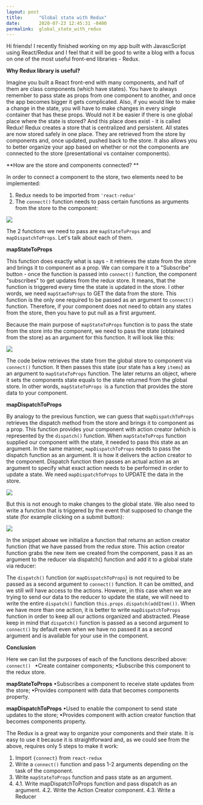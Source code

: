 ```yaml
---
layout: post
title:      "Global state with Redux"
date:       2020-07-23 12:45:31 -0400
permalink:  global_state_with_redux
---
```



Hi friends! I recently finished working on my app built with JavascScript using React/Redux and I feel that it will be good to write a blog with a focus on one of the most useful front-end libraries - Redux. 

**Why Redux library is useful?**

Imagine you built a React front-end with many components, and half of them are class components (which have states). You have to always remember to pass state as props from one component to another, and once the app becomes bigger it gets complicated. Also, if you would like to make a change in the state, you will have to make changes in every single container that has these props. Would not it be easier if there is one global place where the state is stored? And this place does exist - it is called Redux! 
Redux creates a store that is centralized and persistent. All states are now stored safely in one place. They are retrieved from the store by components and, once updated, pushed back to the store. It also allows you to better organize your app based on whether or not the components are connected to the store (presentational vs container components).

**How are the store and components connected? **

In order to connect a component to the store, two elements need to be implemented:
1) Redux needs to be imported from `'react-redux'`
2) The `connect()` function needs to pass certain functions as arguments from the store to the component: 

![](https://c.radikal.ru/c32/2007/18/80987afcbf23.png)

The 2 functions we need to pass are `mapStateToProps` and `mapDispatchToProps`. Let's talk about each of them.

**mapStateToProps**

This function does exactly what is says - it retrieves the state from the store and brings it to component as a prop. We can compare it to a "Subscribe" button - once the function is passed into `connect()` function, the component "subscribes" to get updates from the redux store. It means, that the function is triggered every time the state is updated in the store. I other words, we need `mapStaeToProps` to GET the data from the store. 
This function is the only one required to be passed as an argument to `connect()` function. Therefore, if your component does not need to obtain any states from the store, then you have to put null as a first argument. 

Because the main purpose of `mapStateToProps` function is to pass the state from the store into the component, we need to pass the state (obtained from the store) as an argument for this function. It will look like this:

![](https://b.radikal.ru/b30/2007/53/a0f64376fc02.png)

The code below retrieves the state from the global store to component via `connect()` function. It then passes this state (our state has a key `items`) as an argument to `mapStateToProps` function. The later returns an object, where it sets the components state equals to the state returned from the global store. In other words, `mapStateToProps `is a function that provides the store data to your component.

**mapDispatchToProps**

By analogy to the previous function, we can guess that `mapDispatchToProps` retrieves the dispatch method from the store and brings it to component as a prop. This function provides your component with action creator (which is represented by the `dispatch()` function. When `mapStateToProps` function supplied our component with the state, it needed to pass this state as an argument. In the same manner, `mapDispatchToProps` needs to pass the dispatch function as an argument. It is how it delivers the action creator to the component. Dispatch function then passes an actual action as an argument to specify what exact action needs to be performed in order to update a state. 
We need `mapDispatchToProps` to UPDATE the data in the store. 

![](http://a.radikal.ru/a05/2007/f4/eac6cc1dbed5.png)

But this is not enough to make changes to the global state. We also need to write a function that is triggered by the event that supposed to change the state (for example clicking on a submit button):

![](https://a.radikal.ru/a18/2007/dc/c6b121528cfc.png)

In the snippet aboмe we initialize a function that returns an action creator function (that we have passed from the redux store. This action creator function grabs the new item we created from the component, pass it as an argument to the reducer via dispatch() function and add it to a global state via reducer:

[](http://c.radikal.ru/c39/2007/b9/a01a27befc25.png)

The `dispatch()` function (or `mapDispatchToProps`) is not required to be passed as a second argument to `connect()` function. It can be omitted, and we still will have access to the actions. However, in this case when we are trying to send our data to the reducer to update the state, we will need to write the entire `dispatch()` function  `this.props.dispatch(addItem())`. When we have more than one action, it is better to write `mapDispatchToProps` function in order to keep all our actions organized and abstracted. Please keep in mind that `dispatch()` function is passed as a second argument to `connect()` by default even when we have no passed it as a second argument and is available for your use in the component. 

**Conclusion**

Here we can list the purposes of each of the functions described above:
`connect() `
•Create container components;
•Subscribe this component to the redux store.

**mapStateToProps**
•Subscribes a component to receive state updates from the store;
•Provides component with data that becomes components property.


**mapDispatchToProps**
•Used to enable the component to send state updates to the store;
•Provides component with action creator function that becomes components property. 


The Redux is a great way to organize your components and their state. It is easy to use it because it is straightforward and, as we could see from the above, requires only 5 steps to make it work:
1) Import `{connect}` from `react-redux`
2) Write a `connect()` function and pass 1-2 arguments depending on the task of the component.
3) Write `mapStateToProps` function and pass state as an argument.
4) 4.1. Write mapDispatchToProps function and pass dispatch as an argument.
    4.2. Write the Action Creator component.
    4.3. Write a Reducer
